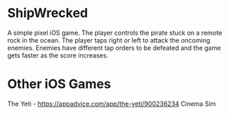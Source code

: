 # ShipWrecked

A simple pixel iOS game. The player controls the pirate stuck on a remote rock in the ocean. The player taps right or left to attack the oncoming enemies. Enemies have different tap orders to be defeated and the game gets faster as the score increases.

# Other iOS Games

The Yeti - https://appadvice.com/app/the-yeti/900236234
Cinema Sim
